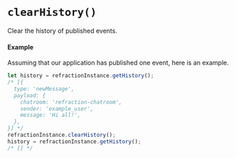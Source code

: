 # `clearHistory()`

Clear the history of published events.

#### Example

Assuming that our application has published one event, here is an example.

```js
let history = refractionInstance.getHistory();
/* [{
  type: 'newMessage',
  payload: {
    chatroom: 'refraction-chatroom',
    sender: 'example_user',
    message: 'Hi all!',
  },
}] */
refractionInstance.clearHistory();
history = refractionInstance.getHistory();
/* [] */
```

